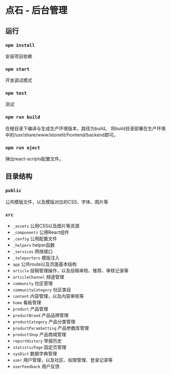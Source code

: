 # 点石 - 后台管理

## 运行

### `npm install`

安装项目依赖

### `npm start`

开发调试模式

### `npm test`

测试

### `npm run build`

在根目录下编译与生成生产环境版本，路径为build。
将build目录部署在生产环境中的/usr/share/www/stonelit/frontend/backend即可。

### `npm run eject`

弹出react-scripts配置文件。

## 目录结构

### `public`

公共模版文件，以及模版对应的CSS、字体、图片等

### `src`

* `_assets` 公用CSS以及图片等资源
* `_components` 公用React组件
* `_config` 公用配置文件
* `_helpers` helper函数
* `_services` 网络接口
* `_teleporters` 模版注入
* `app` 公共route以及页面基本结构
* `article` 投稿管理操作，以及投稿审核、推荐、审核记录等
* `articleChannel` 频道管理
* `community` 社区管理
* `communityCategory` 社区类目
* `content` 内容管理，以及内容审核等
* `home` 看板管理
* `product` 产品管理
* `productBrand` 产品品牌管理
* `productCategory` 产品分类管理
* `productParamSetting` 产品参数库管理
* `productShop` 产品商城管理
* `reportHistory` 举报历史
* `statisticPage` 固定页管理
* `sysDict` 数据字典管理
* `user` 用户管理，以及社区、权限管理、登录记录等
* `userFeedback` 用户反馈
